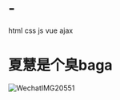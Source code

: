 # -
html css js vue ajax 
# 夏慧是个臭baga
![WechatIMG20551](https://github.com/user-attachments/assets/17a0be11-e3c6-43f1-b35f-57f2a9c1ba01)

